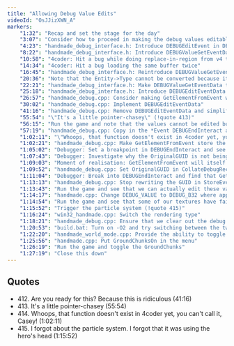 ```yaml
---
title: "Allowing Debug Value Edits"
videoId: "OsJJizXWN_A"
markers:
    "1:32": "Recap and set the stage for the day"
    "3:07": "Consider how to proceed in making the debug values editable"
    "4:23": "handmade_debug_interface.h: Introduce DEBUGEditEvent in DEBUG_VALUE which allows setting the Event to a new value"
    "8:22": "handmade_debug_interface.h: Introduce DEBUGValueGetEventData in DEBUG_VALUE and create function prototypes of it for all the types we need"
    "10:58": "4coder: Hit a bug while doing replace-in-region from v4 to rectangle2"
    "14:34": "4coder: Hit a bug loading the same buffer twice"
    "16:45": "handmade_debug_interface.h: Reintroduce DEBUGValueGetEventData in DEBUG_VALUE, compile, receive compile errors as expected, and rewrite those DEBUGValueGetEventData function prototypes"
    "20:36": "Note that the Entity->Type cannot be converted because it is an enum"
    "22:21": "handmade_debug_interface.h: Make DEBUGValueGetEventData take an Ignored value"
    "25:18": "handmade_debug_interface.h: Introduce DEBUGEditEventData in DEBUG_VALUE and DEBUG_B32 to update the Event if needed"
    "26:57": "handmade_debug.cpp: Consider making GetElementFromEvent write the pointer to the debug element"
    "30:02": "handmade_debug.cpp: Implement DEBUGEditEventData"
    "41:16": "handmade_debug.cpp: Remove DEBUGEditEventData and simplify the system so all it needs to do is check if the two pointers for the GUIDs match (!quote 412)"
    "55:54": "\"It's a little pointer-chasey\" (!quote 413)"
    "56:15": "Run the game and note that the values cannot be edited but that we are in good shape"
    "57:19": "handmade_debug.cpp: Copy in the *Event DEBUGEndInteract and introduce the notion of OriginalGUID"
    "1:02:11": "\"Whoops, that function doesn't exist in 4coder yet, you can't call it, Casey!\" (!quote 414)"
    "1:02:21": "handmade_debug.cpp: Make GetElementFromEvent store the OriginalGUID"
    "1:05:02": "Debugger: Set a breakpoint in DEBUGEndInteract and see that we do hit it"
    "1:07:43": "Debugger: Investigate why the OriginalGUID is not being preserved upon editing the debug element"
    "1:09:03": "Moment of realisation: GetElementFromEvent will itself overwrite the GUID"
    "1:09:52": "handmade_debug.cpp: Set OriginalGUID in CollateDebugRecords"
    "1:11:04": "Debugger: Break into DEBUGEndInteract and find that GetElementFromEvent doesn't know the original value"
    "1:13:13": "handmade_debug.cpp: Stop rewriting the GUID in StoreEvent"
    "1:13:43": "Run the game and see that we can actually edit these values okay now"
    "1:14:17": "handmade.cpp: Change DEBUG_VALUE to DEBUG_B32 where appropriate"
    "1:14:54": "Run the game and see that some of our textures have failed to load, but that all our boolean values are now editable"
    "1:15:52": "Trigger the particle system (!quote 415)"
    "1:16:24": "win32_handmade.cpp: Switch the rendering type"
    "1:18:21": "handmade_debug.cpp: Ensure that we clear out the debug EditEvent when we start debugging"
    "1:20:53": "build.bat: Turn on -O2 and try switching between the two renderers"
    "1:22:20": "handmade_world_mode.cpp: Provide the ability to toggle the GroundChunks"
    "1:25:56": "handmade.cpp: Put GroundChunksOn in the menu"
    "1:26:19": "Run the game and toggle the GroundChunks"
    "1:27:19": "Close this down"
---
```


## Quotes

* 412\. Are you ready for this? Because this is ridiculous (41:16)
* 413\. It's a little pointer-chasey (55:54)
* 414\. Whoops, that function doesn't exist in 4coder yet, you can't call it, Casey! (1:02:11)
* 415\. I forgot about the particle system. I forgot that it was using the hero's head (1:15:52)
